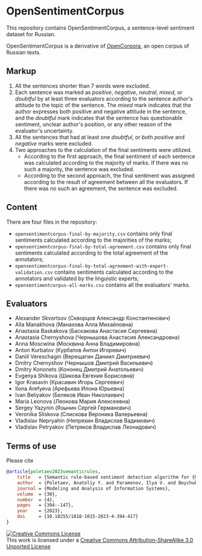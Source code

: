 # OpenSentimentCorpus

This repository contains OpenSentimentCorpus, a sentence-level sentiment dataset for Russian.

OpenSentimentCorpus is a derivative of [OpenCorpora](http://opencorpora.org/), an open corpus of Russian texts.


## Markup

1. All the sentences shorter than 7 words were excluded.
2. Each sentence was marked as _positive_, _negative_, _neutral_, _mixed_, or _doubtful_ by at least three evaluators according to the sentence author's attitude to the topic of the sentence. The  _mixed_ mark indicates that the author expresses both positive and negative attitude in the sentence, and the _doubtful_ mark indicates that the sentence has questionable sentiment, unclear author's position, or any other reason of the evaluator's uncertainty.
3. All the sentences that had at least one _doubtful_, or both _positive_ and _negative_ marks were excluded.
4. Two approaches to the calculation of the final sentiments were utilized.
	* According to the first approach, the final sentiment of each sentence was calculated according to the majority of marks. If there was no such a majority, the sentence was excluded.
	* According to the second approach, the final sentiment was assigned according to the result of agreement between all the evaluators. If there was no such an agreement, the sentence was excluded.


## Content
There are four files in the repository:

* `opensentimentcorpus-final-by-majority.csv` contains only final sentiments calculated according to the majorities of the marks;
* `opensentimentcorpus-final-by-total-agreement.csv` contains only final sentiments calculated according to the total agreement of the annotators;
* `opensentimentcorpus-final-by-total-agreement-with-expert-validation.csv` contains sentiments calculated according to the annotators and validated by the linguistic experts;
* `opensentimentcorpus-all-marks.csv` contains all the evaluators' marks.


## Evaluators

* Alexander Skvortsov (Скворцов Александр Константинович)
* Alla Manakhova (Манахова Алла Михайловна)
* Anastasia Baskakova (Баскакова Анастасия Сергеевна)
* Anastasia Chernyshova (Чернышова Анастасия Александровна)
* Anna Moscwina (Москвина Анна Владимировна)
* Anton Kurbatov (Курбатов Антон Игоревич)
* Daniil Vereschagin (Верещагин Даниил Дмитриевич)
* Dmitry Chernyshov (Чернышов Дмитрий Васильевич)
* Dmitry Kononets (Кононец Дмитрий Анатольевич)
* Evgenya Shikova (Шикова Евгения Борисовна)
* Igor Krasavin (Красавин Игорь Сергеевич)
* Ilona Arefyeva (Арефьева Илона Юрьевна)
* Ivan Beliyakov (Беляков Иван Николаевич)
* Maria Leonova (Леонова Мария Алексеевна)
* Sergey Yazynin (Язынин Сергей Германович)
* Veronika Sliskova (Слискова Вероника Валерьевна)
* Vladislav Nepryahin (Непряхин Владислав Вадимович)
* Vladislav Petryakov (Петряков Владислав Леонидович)


## Terms of use
Please cite
```bibtex
@article{poletaev2023semanticrules,
    title   = {Semantic rule-based sentiment detection algorithm for {Russian} publicism sentences},
    author  = {Poletaev, Anatoliy Y. and Paramonov, Ilya V. and Boychuk, Elena I.},
    journal = {Modeling and Analysis of Information Systems},
    volume  = {30},
    number  = {4},
    pages   = {394--147},
    year    = {2023},
    doi     = {10.18255/1818-1015-2023-4-394-417}
}
```
<a rel="license" href="http://creativecommons.org/licenses/by-sa/3.0/"><img alt="Creative Commons License" style="border-width:0" src="https://i.creativecommons.org/l/by-sa/3.0/88x31.png" /></a><br/>
This work is licensed under a <a rel="license" href="http://creativecommons.org/licenses/by-sa/3.0">Creative Commons Attribution-ShareAlike 3.0 Unported License</a>

